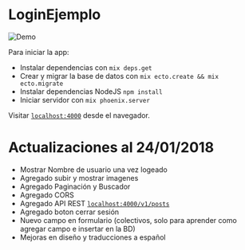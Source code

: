 # LoginEjemplo 

![Demo](https://i.imgur.com/Kmhr4tF.png)

Para iniciar la app:

  * Instalar dependencias con `mix deps.get`
  * Crear y migrar la base de datos con `mix ecto.create && mix ecto.migrate`
  * Instalar dependencias NodeJS `npm install`
  * Iniciar servidor con `mix phoenix.server`

Visitar [`localhost:4000`](http://localhost:4000) desde el navegador.

# Actualizaciones al 24/01/2018

* Mostrar Nombre de usuario una vez logeado
* Agregado subir y mostrar imagenes
* Agregado Paginación y Buscador
* Agregado CORS
* Agregado API REST [`localhost:4000/v1/posts`](http://localhost:4000/v1/posts)
* Agregado boton cerrar sesión
* Nuevo campo en formulario (colectivos, solo para aprender como agregar campo e insertar en la BD)
* Mejoras en diseño y traducciones a español
 
